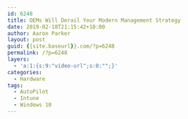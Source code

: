 ```yaml
---
id: 6248
title: OEMs Will Derail Your Modern Management Strategy
date: 2019-02-18T21:15:42+10:00
author: Aaron Parker
layout: post
guid: {{site.baseurl}}.com/?p=6248
permalink: /?p=6248
layers:
  - 'a:1:{s:9:"video-url";s:0:"";}'
categories:
  - Hardware
tags:
  - AutoPilot
  - Intune
  - Windows 10
---
```

